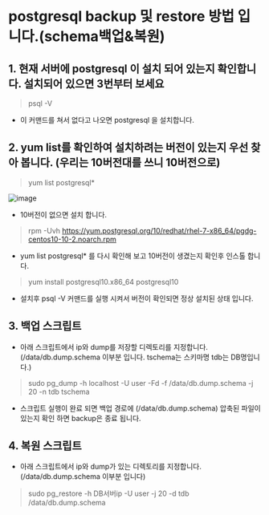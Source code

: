 
# postgresql backup 및 restore 방법 입니다.(schema백업&복원)

## 1. 현재 서버에 postgresql 이 설치 되어 있는지 확인합니다. 설치되어 있으면 3번부터 보세요

> psql -V

- 이 커맨드를 쳐서 없다고 나오면  postgresql 을 설치합니다.


## 2. yum list를 확인하여 설치하려는 버전이 있는지 우선 찾아 봅니다. (우리는 10버전대를 쓰니 10버전으로) 

 >   yum list postgresql*

![image](https://user-images.githubusercontent.com/42956663/57428070-a066da00-7261-11e9-883b-4423b6178797.png)



- 10버전이 없으면 설치 합니다.

>    rpm -Uvh https://yum.postgresql.org/10/redhat/rhel-7-x86_64/pgdg-centos10-10-2.noarch.rpm



- yum list postgresql* 를 다시 확인해 보고 10버전이 생겼는지 확인후 인스톨 합니다.

>    yum install postgresql10.x86_64 postgresql10




- 설치후 psql -V  커맨드를 실행 시켜서 버전이 확인되면 정상 설치된 상태 입니다.

## 3. 백업 스크립트  
- 아래 스크립트에서 ip와 dump를 저장할 디렉토리를 지정합니다. (/data/db.dump.schema 이부분 입니다. tschema는 스키마명  tdb는 DB명입니다.)

> sudo pg_dump -h localhost -U user -Fd -f /data/db.dump.schema -j 20  -n tdb tschema


- 스크립트 실행이 완료 되면 백업 경로에 (/data/db.dump.schema) 압축된 파일이 있는지 확인 하면 backup은 종료 됩니다.

  
## 4. 복원 스크립트 
- 아래 스크립트에서 ip와 dump가 있는 디렉토리를 지정합니다. (/data/db.dump.schema 이부분 입니다)
> sudo pg_restore  -h DB서버ip  -U user -j 20 -d tdb /data/db.dump.schema

